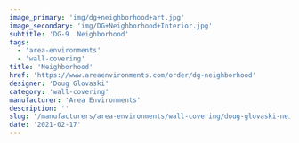 ```yaml
---
image_primary: 'img/dg+neighborhood+art.jpg'
image_secondary: 'img/DG+Neighborhood+Interior.jpg'
subtitle: 'DG-9  Neighborhood'
tags:
  - 'area-environments'
  - 'wall-covering'
title: 'Neighborhood'
href: 'https://www.areaenvironments.com/order/dg-neighborhood'
designer: 'Doug Glovaski'
category: 'wall-covering'
manufacturer: 'Area Environments'
description: ''
slug: '/manufacturers/area-environments/wall-covering/doug-glovaski-neighborhood'
date: '2021-02-17'
---
```

